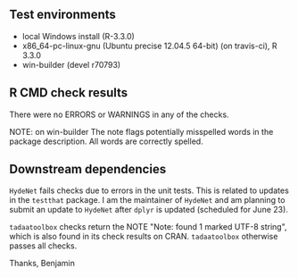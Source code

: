 ## Test environments
* local Windows install (R-3.3.0)
* x86_64-pc-linux-gnu (Ubuntu precise 12.04.5 64-bit) (on travis-ci), R 3.3.0
* win-builder (devel r70793)

## R CMD check results
There were no ERRORS or WARNINGS in any of the checks.

NOTE: on win-builder 
The note flags potentially misspelled words in the package
description.  All words are correctly spelled.


## Downstream dependencies
`HydeNet` fails checks due to errors in the unit tests.  This is related
to updates in the `testthat` package.  I am the maintainer of `HydeNet` 
and am planning to submit an update to `HydeNet` after `dplyr` is updated
(scheduled for June 23).

`tadaatoolbox` checks return the NOTE "Note: found 1 marked UTF-8 string",
which is also found in its check results on CRAN.  `tadaatoolbox` otherwise
passes all checks.

Thanks,
Benjamin

